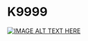 # K9999
[logo]: https://2.bp.blogspot.com/-bai33m3x-Nc/V9tOFYkmmMI/AAAAAAAADbg/zwJyw4NuncwrMfGmt-FZfvb9NpfVLnT6ACEw/s1600/k9999-yoh.gif "Logo Title Text 2"

[![IMAGE ALT TEXT HERE](http://img.youtube.com/vi/YOUTUBE_VIDEO_ID_HERE/0.jpg)](https://www.youtube.com/watch?v=wzjWIxXBs_s)
